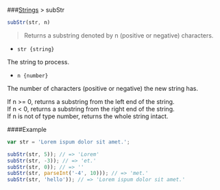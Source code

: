 ###[Strings](../) > subStr

```js
subStr(str, n)
```

>Returns a substring denoted by n (positive or negative) characters.

- <code>str {string}</code>

The string to process.

- <code>n {number}</code>

The number of characters (positive or negative) the new string has.

If n >= 0, returns a substring from the left end of the string.<br/>
If n < 0, returns a substring from the right end of the string.<br/>
If n is not of type number, returns the whole string intact.

####Example
```js
var str = 'Lorem ispum dolor sit amet.';

subStr(str, 5)); // => 'Lorem'
subStr(str, -3)); // => 'et.'
subStr(str, 0)); // => ''
subStr(str, parseInt('-4', 10))); // => 'met.'
subStr(str, 'hello')); // => 'Lorem ispum dolor sit amet.'
```